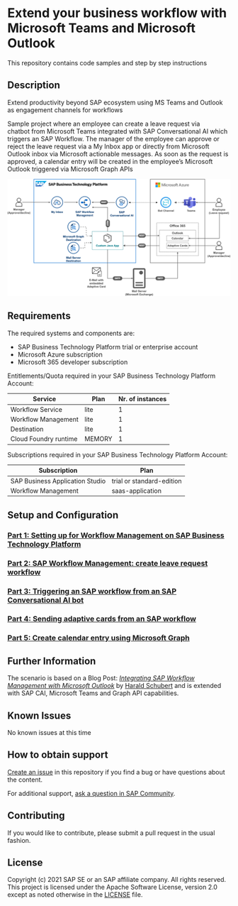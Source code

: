 # Extend your business workflow with Microsoft Teams and Microsoft Outlook

This repository contains code samples and step by step instructions 

## Description
Extend productivity beyond SAP ecosystem using MS Teams and Outlook as engagement channels for workflows

Sample project where an employee can create a leave request via chatbot from Microsoft Teams integrated with SAP Conversational AI which triggers an SAP Workflow. The manager of the employee can approve or reject the leave request via a My Inbox app or directly from Microsoft Outlook inbox via Microsoft actionable messages. As soon as the request is approved, a calendar entry will be created in the employee’s Microsoft Outlook triggered via Microsoft Graph APIs

![Solution Architecture](./images/wf-outlook-integration.png)


## Requirements

The required systems and components are:

- SAP Business Technology Platform trial or enterprise account
- Microsoft Azure subscription
- Microsoft 365 developer subscription​

Entitlements/Quota required in your SAP Business Technology Platform Account:

| Service                | Plan             | Nr. of instances |
| ---------------------- | ---------------- | ---------------- |
| Workflow Service       | lite   | 1       |
| Workflow Management    | lite   | 1       |
| Destination            | lite   | 1       |
| Cloud Foundry runtime  | MEMORY | 1       |


Subscriptions required in your SAP Business Technology Platform Account:

| Subscription                    | Plan                      |
| ------------------------------- | ------------------------- |
| SAP Business Application Studio | trial or standard-edition |
| Workflow Management             | saas-application          |


## Setup and Configuration

### [Part 1: Setting up for Workflow Management on SAP Business Technology Platform](./Part1/README.md)
### [Part 2: SAP Workflow Management: create leave request workflow](./Part2/README.md)

### [Part 3: Triggering an SAP workflow from an SAP Conversational AI bot](./Part3/README.md)

### [Part 4: Sending adaptive cards from an SAP workflow](./Part4/README.md) 

### [Part 5: Create calendar entry using Microsoft Graph](./Part5/README.md)


## Further Information

The scenario is based on a Blog Post: *[Integrating SAP Workflow Management with Microsoft Outlook](https://blogs.sap.com/2020/04/14/integrating-sap-cloud-platform-workflow-with-microsoft-outlook/)*  by [Harald Schubert](https://people.sap.com/harald.schubert) and is extended with SAP CAI, Microsoft Teams and Graph API capabilities.


## Known Issues

No known issues at this time
## How to obtain support

[Create an issue](https://github.com/SAP-samples/btp-extend-workflow-cai-msteams/issues) in this repository if you find a bug or have questions about the content.
 
For additional support, [ask a question in SAP Community](https://answers.sap.com/questions/ask.html).

## Contributing

If you would like to contribute, please submit a pull request in the usual fashion.

## License
Copyright (c) 2021 SAP SE or an SAP affiliate company. All rights reserved. This project is licensed under the Apache Software License, version 2.0 except as noted otherwise in the [LICENSE](LICENSES/Apache-2.0.txt) file.
